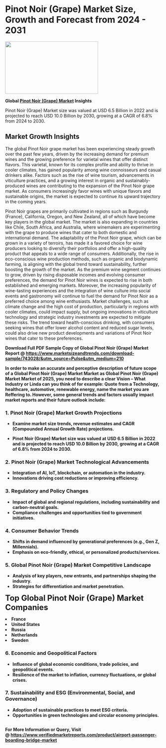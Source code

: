 <H1>Pinot Noir (Grape) Market Size, Growth and Forecast from 2024 - 2031</H1><img class="aligncenter size-medium wp-image-584254" src="https://thirdeyenews.in/wp-content/uploads/2024/09/Global-Market-Research-300x168.jpeg" alt="" width="300" height="168" /><p><strong>Global&nbsp;<a href="https://www.marketsizeandtrends.com/download-sample/743028/&amp;utm_source=Pulse&amp;utm_medium=210">Pinot Noir (Grape) Market</a> Insights</strong></p><p>Pinot Noir (Grape) Market size was valued at USD 6.5 Billion in 2022 and is projected to reach USD 10.0 Billion by 2030, growing at a CAGR of 6.8% from 2024 to 2030.</p><p><h2>Market Growth Insights</h2> <p>The global Pinot Noir grape market has been experiencing steady growth over the past few years, driven by the increasing demand for premium wines and the growing preference for varietal wines that offer distinct flavors. This varietal, known for its complex profile and ability to thrive in cooler climates, has gained popularity among wine connoisseurs and casual drinkers alike. Factors such as the rise of wine tourism, advancements in viticulture practices, and a growing interest in organic and sustainably-produced wines are contributing to the expansion of the Pinot Noir grape market. As consumers increasingly favor wines with unique flavors and sustainable origins, the market is expected to continue its upward trajectory in the coming years.</p> <p><strong></strong></p> <p>Pinot Noir grapes are primarily cultivated in regions such as Burgundy (France), California, Oregon, and New Zealand, all of which have become key players in the global market. The market is also expanding in countries like Chile, South Africa, and Australia, where winemakers are experimenting with the grape to produce wines that cater to both domestic and international demand. The adaptability of the Pinot Noir grape, which can be grown in a variety of terroirs, has made it a favored choice for wine producers looking to diversify their portfolios and offer a high-quality product that appeals to a wide range of consumers. Additionally, the rise in eco-conscious wine production methods, such as organic and biodynamic farming, is aligning with the global trend toward sustainability, further boosting the growth of the market. As the premium wine segment continues to grow, driven by rising disposable incomes and evolving consumer preferences, the demand for Pinot Noir wines is expected to rise in both established and emerging markets. Moreover, the increasing popularity of wine-tasting experiences and the integration of wine culture into social events and gastronomy will continue to fuel the demand for Pinot Noir as a preferred choice among wine enthusiasts. Market challenges, such as climate change and the high cost of production, particularly in regions with cooler climates, could impact supply, but ongoing innovations in viticulture technology and strategic industry investments are expected to mitigate these risks. The trend toward health-conscious drinking, with consumers seeking wines that offer lower alcohol content and reduced sugar levels, could also drive new product developments and variations of Pinot Noir wines that cater to these preferences. <p><strong></p><p><span class=""><strong>Download Full PDF Sample Copy of Global Pinot Noir (Grape) Market Report</strong> @ <a href="https://www.marketsizeandtrends.com/download-sample/743028/&amp;utm_source=Pulse&amp;utm_medium=210" target="_blank">https://www.marketsizeandtrends.com/download-sample/743028/&amp;utm_source=Pulse&amp;utm_medium=210</a></span></p><p>In order to make an accurate and perceptive description of future scope of a Global&nbsp;Pinot Noir (Grape) Market Market as Global&nbsp;Pinot Noir (Grape) Market Market of 2025, you need to describe a clear Vision &ndash; What Industry or Linda can you think of for example: Quote from a Technology, healthcare, automotive, renewable energy, name the market you are Reffering to. However, some general trends and factors usually impact market reports and their future outlook include:</p><h3>1.&nbsp;<strong>Pinot Noir (Grape) Market Growth Projections</strong></h3><ul><li>Examine market size trends, revenue estimates and CAGR (Compounded Annual Growth Rate) projections.</li><li><p>Pinot Noir (Grape) Market size was valued at USD 6.5 Billion in 2022 and is projected to reach USD 10.0 Billion by 2030, growing at a CAGR of 6.8% from 2024 to 2030.</p></li></ul><h3>2.&nbsp;<strong>Pinot Noir (Grape) Market Technological Advancements</strong></h3><ul><li>Integration of AI, IoT, blockchain, or automation in the industry.</li><li>Innovations driving cost reductions or improving efficiency.</li></ul><h3>3.&nbsp;<strong>Regulatory and Policy Changes</strong></h3><ul><li>Impact of global and regional regulations, including sustainability and carbon-neutral goals.</li><li>Compliance challenges and opportunities tied to government initiatives.</li></ul><h3>4.&nbsp;<strong>Consumer Behavior Trends</strong></h3><ul><li>Shifts in demand influenced by generational preferences (e.g., Gen Z, Millennials).</li><li>Emphasis on eco-friendly, ethical, or personalized products/services.</li></ul><h3>5.&nbsp;<strong>Global Pinot Noir (Grape) Market Competitive Landscape</strong></h3><ul><li>Analysis of key players, new entrants, and partnerships shaping the industry.</li><li>Strategies for differentiation and market penetration.</li></ul><p data-pm-slice="1 1 []"><span style="color: inherit; font-family: inherit; font-size: 25px;">Top Global Pinot Noir (Grape) Market Companies</span></p><div class="" data-test-id=""><p><li>France</li><li> United States</li><li> Russia</li><li> Netherlands</li><li> Sweden</li></p></div><h3>6.&nbsp;<strong>Economic and Geopolitical Factors</strong></h3><ul><li>Influence of global economic conditions, trade policies, and geopolitical events.</li><li>Resilience of the market to inflation, currency fluctuations, or global crises.</li></ul><h3>7.&nbsp;<strong>Sustainability and ESG (Environmental, Social, and Governance)</strong></h3><ul><li>Adoption of sustainable practices to meet ESG criteria.</li><li>Opportunities in green technologies and circular economy principles.</li></ul><h2><strong style="font-size: 14px;">For More Information or Query, Visit @&nbsp;</strong><a style="background-color: #ffffff; font-size: 14px;" href="https://www.marketsizeandtrends.com/report/pinot-noir-grape-market/" target="_blank">https://www.verifiedmarketreports.com/product/airport-passenger-boarding-bridge-market</a></h2>
